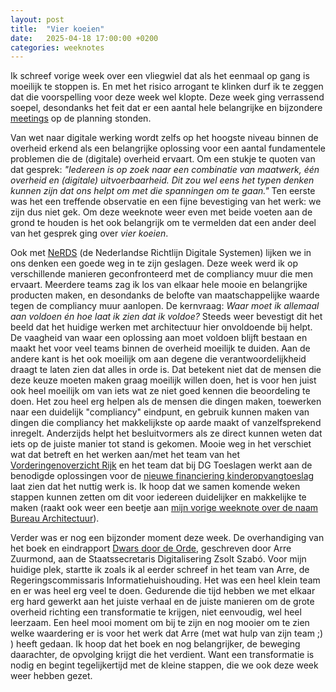 ```yaml
---
layout: post
title:  "Vier koeien"
date:   2025-04-18 17:00:00 +0200
categories: weeknotes
---
```


Ik schreef vorige week over een vliegwiel dat als het eenmaal op gang is moeilijk te stoppen is. En met het risico arrogant te klinken durf ik te zeggen dat die voorspelling voor deze week wel klopte. Deze week ging verrassend soepel, desondanks het feit dat er een aantal hele belangrijke en bijzondere [meetings](https://kees.it.com/weeknotes/2025/03/21/Wat-maakt-een-overleg.html) op de planning stonden.

Van wet naar digitale werking wordt zelfs op het hoogste niveau binnen de overheid erkend als een belangrijke oplossing voor een aantal fundamentele problemen die de (digitale) overheid ervaart. Om een stukje te quoten van dat gesprek: _"Iedereen is op zoek naar een combinatie van maatwerk, één overheid en (digitale) uitvoerbaarheid. Dit zou wel eens het typen denken kunnen zijn dat ons helpt om met die spanningen om te gaan."_ Ten eerste was het een treffende observatie en een fijne bevestiging van het werk: we zijn dus niet gek. Om deze weeknote weer even met beide voeten aan de grond te houden is het ook belangrijk om te vermelden dat een ander deel van het gesprek ging over _vier koeien_.

Ook met [NeRDS](https://minbzk.github.io/NeRDS/) (de Nederlandse Richtlijn Digitale Systemen) lijken we in ons denken een goede weg in te zijn geslagen. Deze week werd ik op verschillende manieren geconfronteerd met de compliancy muur die men ervaart. Meerdere teams zag ik los van elkaar hele mooie en belangrijke producten maken, en desondanks de belofte van maatschappelijke waarde tegen de compliancy muur aanlopen. De kernvraag: _Waar moet ik allemaal aan voldoen én hoe laat ik zien dat ik voldoe?_ Steeds weer bevestigt dit het beeld dat het huidige werken met architectuur hier onvoldoende bij helpt. De vaagheid van waar een oplossing aan moet voldoen blijft bestaan en maakt het voor veel teams binnen de overheid moeilijk te duiden. Aan de andere kant is het ook moeilijk om aan degene die verantwoordelijkheid draagt te laten zien dat alles in orde is. Dat betekent niet dat de mensen die deze keuze moeten maken graag moeilijk willen doen, het is voor hen juist ook heel moeilijk om van iets wat ze niet goed kennen die beoordeling te doen. Het zou heel erg helpen als de mensen die dingen maken, toewerken naar een duidelijk "compliancy" eindpunt, en gebruik kunnen maken van dingen die compliancy het makkelijkste op aarde maakt of vanzelfsprekend inregelt. Anderzijds helpt het besluitvormers als ze direct kunnen weten dat iets op de juiste manier tot stand is gekomen. Mooie weg in het verschiet wat dat betreft en het werken aan/met het team van het [Vorderingenoverzicht Rijk](https://vorijk.nl/docs/introductie/) en het team dat bij DG Toeslagen werkt aan de benodigde oplossingen voor de [nieuwe financiering kinderopvangtoeslag](https://www.overtoeslagen.nl/onderwerpen/hervorming-kinderopvangtoeslag) laat zien dat het nuttig werk is. Ik hoop dat we samen komende weken stappen kunnen zetten om dit voor iedereen duidelijker en makkelijke te maken (raakt ook weer een beetje aan [mijn vorige weeknote over de naam Bureau Architectuur](https://kees.it.com/weeknotes/2025/04/04/Nomen-est-omen.html)). 

Verder was er nog een bijzonder moment deze week. De overhandiging van het boek en eindrapport [Dwars door de Orde](https://www.open-overheid.nl/instrumenten-en-diensten/publicaties/2025/04/16/dwars-door-de-orde), geschreven door Arre Zuurmond, aan de Staatssecretaris Digitalisering Zsolt Szabó. Voor mijn huidige plek, startte ik zoals ik al eerder schreef in het team van Arre, de Regeringscommissaris Informatiehuishouding. Het was een heel klein team en er was heel erg veel te doen. Gedurende die tijd hebben we met elkaar erg hard gewerkt aan het juiste verhaal en de juiste manieren om de grote overheid richting een transformatie te krijgen, niet eenvoudig, wel heel leerzaam. Een heel mooi moment om bij te zijn en nog mooier om te zien welke waardering er is voor het werk dat Arre (met wat hulp van zijn team ;) ) heeft gedaan. Ik hoop dat het boek en nog belangrijker, de beweging daarachter, de opvolging krijgt die het verdient. Want een transformatie is nodig en begint tegelijkertijd met de kleine stappen, die we ook deze week weer hebben gezet.
